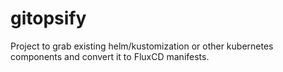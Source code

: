 # gitopsify

Project to grab existing helm/kustomization or other kubernetes components and convert it to FluxCD manifests.
